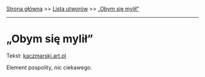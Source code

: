 [Strona główna](../index.md) >> [Lista utworów](../list.md) >> [„Obym się mylił”](709.md)

---

# „Obym się mylił”

Tekst: [kaczmarski.art.pl](https://www.kaczmarski.art.pl/tworczosc/wiersze/obym-sie-mylil/)

Element pospolity, nic ciekawego.